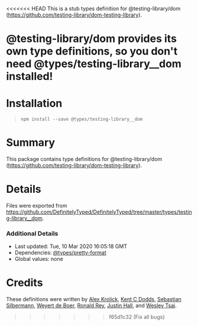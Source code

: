 <<<<<<< HEAD
This is a stub types definition for @testing-library/dom (https://github.com/testing-library/dom-testing-library).

@testing-library/dom provides its own type definitions, so you don't need @types/testing-library__dom installed!
=======
# Installation
> `npm install --save @types/testing-library__dom`

# Summary
This package contains type definitions for @testing-library/dom (https://github.com/testing-library/dom-testing-library).

# Details
Files were exported from https://github.com/DefinitelyTyped/DefinitelyTyped/tree/master/types/testing-library__dom.

### Additional Details
 * Last updated: Tue, 10 Mar 2020 16:05:18 GMT
 * Dependencies: [@types/pretty-format](https://npmjs.com/package/@types/pretty-format)
 * Global values: none

# Credits
These definitions were written by [Alex Krolick](https://github.com/alexkrolick), [Kent C Dodds](https://github.com/kentcdodds), [Sebastian Silbermann](https://github.com/eps1lon), [Weyert de Boer](https://github.com/weyert), [Ronald Rey](https://github.com/reyronald), [Justin Hall](https://github.com/wKovacs64), and [Wesley Tsai](https://github.com/wezleytsai).
>>>>>>> f65d1c32 (Fix all bugs)
